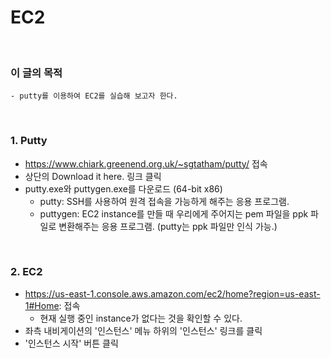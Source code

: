 # EC2
<br/>

### 이 글의 목적
    - putty를 이용하여 EC2를 실습해 보고자 한다.
<br/>

### 1. Putty
- https://www.chiark.greenend.org.uk/~sgtatham/putty/ 접속
- 상단의 Download it here. 링크 클릭
- putty.exe와 puttygen.exe를 다운로드 (64-bit x86)
  - putty: SSH를 사용하여 원격 접속을 가능하게 해주는 응용 프로그램.
  - puttygen: EC2 instance를 만들 때 우리에게 주어지는 pem 파일을 ppk 파일로 변환해주는 응용 프로그램. (putty는 ppk 파일만 인식 가능.)
<br/>

### 2. EC2
- https://us-east-1.console.aws.amazon.com/ec2/home?region=us-east-1#Home: 접속
  - 현재 실행 중인 instance가 없다는 것을 확인할 수 있다.
- 좌측 내비게이션의 '인스턴스' 메뉴 하위의 '인스턴스' 링크를 클릭
- '인스턴스 시작' 버튼 클릭
